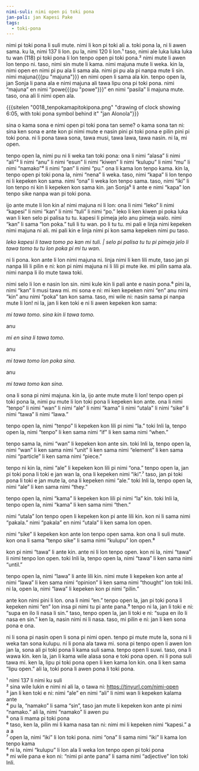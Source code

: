 ```yaml
---
nimi-suli: nimi open pi toki pona
jan-pali: jan Kapesi Pake
tags:
  - toki-pona
---
```

nimi pi toki pona li suli mute. nimi li kon pi toki ali a. toki pona la, ni li awen sama. ku la, nimi 137 li lon. pu la, nimi 120 li lon.¹ taso, nimi ale luka luka luka tu wan (118) pi toki pona li lon tenpo open pi toki pona.² nimi mute li awen lon tenpo ni. taso, nimi sin mute li kama. nimi majuna mute li weka. kin la, nimi open en nimi pi pu ala li sama ala. nimi pi pu ala pi nanpa mute li sin. nimi majuna{{{pu "majuna"}}} en nimi open li sama ala kin. tenpo open la, jan Sonja li pana ala e nimi majuna ali tawa lipu ona pi toki pona. nimi “majuna” en nimi “powe{{{pu "powe"}}}” en nimi “pasila” li majuna mute. taso, ona ali li nimi open ala. 

{{{sitelen "0018_tenpokamapitokipona.png" "drawing of clock showing 6:05, with toki pona symbol behind it" "jan Alonola"}}}

sina o kama sona e nimi open pi toki pona tan seme? o kama sona tan ni: sina ken sona e ante kon pi nimi mute e nasin pini pi toki pona e pilin pini pi toki pona. ni li pona tawa sona, tawa musi, tawa lawa, tawa nasin. ni la, mi open.

tenpo open la, nimi pu ni li weka tan toki pona: ona li nimi “alasa” li nimi “ali”³ li nimi “anu” li nimi “esun” li nimi “kiwen” li nimi “kulupu” li nimi “mu” li nimi “namako”⁴ li nimi “pan” li nimi “pu.” ona li kama lon tenpo kama. kin la, tenpo open pi toki pona la, nimi “nena” li weka. taso, nimi “kapa” li lon tenpo ni li kepeken kon sama. nimi “ona” li weka lon tenpo sama. taso, nimi “iki” li lon tenpo ni kin li kepeken kon sama kin. jan Sonja⁵ li ante e nimi “kapa” lon tenpo sike nanpa wan pi toki pona. 

ijo ante mute li lon kin a! nimi majuna ni li lon: ona li nimi “leko” li nimi “kapesi” li nimi “kan” li nimi “tuli” li nimi “po.” leko li ken kiwen pi poka luka wan li ken selo pi palisa tu tu. kapesi li pimeja jelo anu pimeja walo. nimi “kan” li sama “lon poka.” tuli li tu wan. po li tu tu. mi pali e linja nimi kepeken nimi majuna ni ali. mi pali kin e linja nimi pi kon sama kepeken nimi pu taso.

*leko kapesi li tawa tomo po kan mi tuli. | selo pi palisa tu tu pi pimeja jelo li tawa tomo tu tu lon poka pi mi tu wan.*

ni li pona. kon ante li lon nimi majuna ni. linja nimi li ken lili mute, taso jan pi nanpa lili li pilin e ni: kon pi nimi majuna ni li lili pi mute ike. mi pilin sama ala. nimi nanpa li ilo mute tawa toki. 

nimi selo li lon e nasin lon sin. nimi kule kin li pali ante e nasin pona.⁶ pini la, nimi “kan” li musi tawa mi. mi sona e ni: mi ken kepeken nimi “en” anu nimi “kin” anu nimi “poka” tan kon sama. taso, mi wile ni: nasin sama pi nanpa mute li lon! ni la, jan li ken toki e ni li awen kepeken kon sama: 

*mi tawa tomo. sina kin li tawa tomo.*

anu

*mi en sina li tawa tomo.*

anu 

*mi tawa tomo lon poka sina.*

anu 

*mi tawa tomo kan sina.*

ona li sona pi nimi majuna. kin la, ijo ante mute mute li lon! tenpo open pi toki pona la, nimi pu mute li lon toki pona li kepeken kon ante. ona li nimi “tenpo” li nimi “wan” li nimi “ale” li nimi “kama” li nimi “utala” li nimi “sike” li nimi “tawa” li nimi “lawa.” 

tenpo open la, nimi “tenpo” li kepeken kon lili pi nimi “la.” toki Inli la, tenpo open la, nimi “tenpo” li ken sama nimi “if” li ken sama nimi “when.” 

tenpo sama la, nimi “wan” li kepeken kon ante sin. toki Inli la, tenpo open la, nimi “wan” li ken sama nimi “unit” li ken sama nimi “element” li ken sama nimi “particle” li ken sama nimi “piece.”

tenpo ni kin la, nimi “ale” li kepeken kon lili pi nimi “ona.” tenpo open la, jan pi toki pona li toki e jan wan la, ona li kepeken nimi “iki”.⁷ taso, jan pi toki pona li toki e jan mute la, ona li kepeken nimi “ale.” toki Inli la, tenpo open la, nimi “ale” li ken sama nimi “they.”

tenpo open la, nimi “kama” li kepeken kon lili pi nimi “la” kin. toki Inli la, tenpo open la, nimi “kama” li ken sama nimi “then.” 

nimi “utala” lon tenpo open li kepeken kon pi ante lili kin. kon ni li sama nimi “pakala.” nimi “pakala” en nimi “utala” li ken sama lon open.  

nimi “sike” li kepeken kon ante lon tenpo open sama. kon ona li suli mute. kon ona li sama “tenpo sike” li sama nimi “kulupu” lon open.⁸

kon pi nimi “tawa” li ante kin. ante ni li lon tenpo open. kon ni la, nimi “tawa” li nimi tenpo lon open. toki Inli la, tenpo open la, nimi “tawa” li ken sama nimi “until.” 

tenpo open la, nimi “lawa” li ante lili kin. nimi mute li kepeken kon ante a! nimi “lawa” li ken sama nimi “opinion” li ken sama nimi “thought” lon toki Inli. ni la, open la, nimi “lawa” li kepeken kon pi nimi “pilin.”

ante kon nimi pini li lon. ona li nimi “en.” tenpo open la, jan pi toki pona li kepeken nimi “en” lon insa pi nimi tu pi ante pana.⁹ tenpo ni la, jan li toki e ni: “supa en ilo li nasa li sin.” taso, tenpo open la, jan li toki e ni: “supa en ilo li nasa en sin.” ken la, nasin nimi ni li nasa. taso, mi pilin e ni: jan li ken sona pona e ona. 

ni li sona pi nasin open li sona pi nimi open. tenpo pi mute mute la, sona ni li weka tan sona kulupu. ni li pona ala tawa mi. sona pi tenpo open li awen lon jan la, sona ali pi toki pona li kama suli sama. tenpo open li suwi. taso, ona li wawa kin. ken la, jan li kama wile alasa sona e toki pona open. ni li pona suli tawa mi. ken la, lipu pi toki pona open li ken kama lon kin. ona li ken sama “lipu open.” ali la, toki pona li awen pona li toki pona. 

¹ nimi 137 li nimi ku suli  
² sina wile lukin e nimi ni ali la, o tawa ni: <https://tinyurl.com/nimi-open>  
³ jan li ken toki e ni: nimi “ale” en nimi “ali” li nimi wan li kepeken kalama ante  
⁴ pu la, “namako” li sama “sin”, taso jan mute li kepeken kon ante pi nimi “namako.” ali la, nimi “namako” li awen pu  
⁵ ona li mama pi toki pona  
⁶ taso, ken la, pilin mi li kama nasa tan ni: nimi mi li kepeken nimi “kapesi.” a a a  
⁷ open la, nimi “iki” li lon toki pona. nimi “ona” li sama nimi “iki” li kama lon tenpo kama  
⁸ ni la, nimi “kulupu” li lon ala li weka lon tenpo open pi toki pona  
⁹ mi wile pana e kon ni: “nimi pi ante pana” li sama nimi “adjective” lon toki Inli.  
